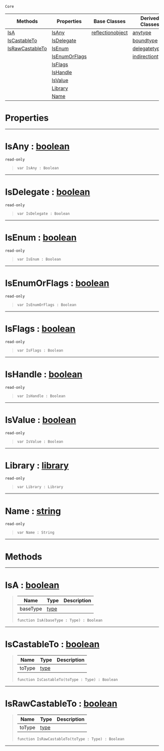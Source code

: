  `Core`

|Methods|Properties|Base Classes|Derived Classes|
|---|---|---|---|
|[ IsA](https://github.com/ArendDanielek/ZeroDocsTest/blob/master/code_reference/zilch_base_types/type.markdown#isa-zero-engine-document)|[ IsAny](https://github.com/ArendDanielek/ZeroDocsTest/blob/master/code_reference/zilch_base_types/type.markdown#isany-zero-engine-docume)|[reflectionobject](https://github.com/ArendDanielek/ZeroDocsTest/blob/master/code_reference/zilch_base_types/reflectionobject.markdown)|[anytype](https://github.com/ArendDanielek/ZeroDocsTest/blob/master/code_reference/zilch_base_types/anytype.markdown)|
|[ IsCastableTo](https://github.com/ArendDanielek/ZeroDocsTest/blob/master/code_reference/zilch_base_types/type.markdown#iscastableto-zero-engine)|[ IsDelegate](https://github.com/ArendDanielek/ZeroDocsTest/blob/master/code_reference/zilch_base_types/type.markdown#isdelegate-zero-engine-d)| |[boundtype](https://github.com/ArendDanielek/ZeroDocsTest/blob/master/code_reference/zilch_base_types/boundtype.markdown)|
|[ IsRawCastableTo](https://github.com/ArendDanielek/ZeroDocsTest/blob/master/code_reference/zilch_base_types/type.markdown#israwcastableto-zero-eng)|[ IsEnum](https://github.com/ArendDanielek/ZeroDocsTest/blob/master/code_reference/zilch_base_types/type.markdown#isenum-zero-engine-docum)| |[delegatetype](https://github.com/ArendDanielek/ZeroDocsTest/blob/master/code_reference/zilch_base_types/delegatetype.markdown)|
| |[ IsEnumOrFlags](https://github.com/ArendDanielek/ZeroDocsTest/blob/master/code_reference/zilch_base_types/type.markdown#isenumorflags-zero-engin)| |[indirectiontype](https://github.com/ArendDanielek/ZeroDocsTest/blob/master/code_reference/zilch_base_types/indirectiontype.markdown)|
| |[ IsFlags](https://github.com/ArendDanielek/ZeroDocsTest/blob/master/code_reference/zilch_base_types/type.markdown#isflags-zero-engine-docu)| | |
| |[ IsHandle](https://github.com/ArendDanielek/ZeroDocsTest/blob/master/code_reference/zilch_base_types/type.markdown#ishandle-zero-engine-doc)| | |
| |[ IsValue](https://github.com/ArendDanielek/ZeroDocsTest/blob/master/code_reference/zilch_base_types/type.markdown#isvalue-zero-engine-docu)| | |
| |[ Library](https://github.com/ArendDanielek/ZeroDocsTest/blob/master/code_reference/zilch_base_types/type.markdown#library-zero-engine-docu)| | |
| |[ Name](https://github.com/ArendDanielek/ZeroDocsTest/blob/master/code_reference/zilch_base_types/type.markdown#name-zero-engine-documen)| | |


 #  Properties


---  
 #  IsAny : [boolean](https://github.com/ArendDanielek/ZeroDocsTest/blob/master/code_reference/zilch_base_types/boolean.markdown)

 `read-only`

> 
> ``` lang=cpp, name=Zilch
> var IsAny : Boolean


---  
 #  IsDelegate : [boolean](https://github.com/ArendDanielek/ZeroDocsTest/blob/master/code_reference/zilch_base_types/boolean.markdown)

 `read-only`

> 
> ``` lang=cpp, name=Zilch
> var IsDelegate : Boolean


---  
 #  IsEnum : [boolean](https://github.com/ArendDanielek/ZeroDocsTest/blob/master/code_reference/zilch_base_types/boolean.markdown)

 `read-only`

> 
> ``` lang=cpp, name=Zilch
> var IsEnum : Boolean


---  
 #  IsEnumOrFlags : [boolean](https://github.com/ArendDanielek/ZeroDocsTest/blob/master/code_reference/zilch_base_types/boolean.markdown)

 `read-only`

> 
> ``` lang=cpp, name=Zilch
> var IsEnumOrFlags : Boolean


---  
 #  IsFlags : [boolean](https://github.com/ArendDanielek/ZeroDocsTest/blob/master/code_reference/zilch_base_types/boolean.markdown)

 `read-only`

> 
> ``` lang=cpp, name=Zilch
> var IsFlags : Boolean


---  
 #  IsHandle : [boolean](https://github.com/ArendDanielek/ZeroDocsTest/blob/master/code_reference/zilch_base_types/boolean.markdown)

 `read-only`

> 
> ``` lang=cpp, name=Zilch
> var IsHandle : Boolean


---  
 #  IsValue : [boolean](https://github.com/ArendDanielek/ZeroDocsTest/blob/master/code_reference/zilch_base_types/boolean.markdown)

 `read-only`

> 
> ``` lang=cpp, name=Zilch
> var IsValue : Boolean


---  
 #  Library : [library](https://github.com/ArendDanielek/ZeroDocsTest/blob/master/code_reference/zilch_base_types/library.markdown)

 `read-only`

> 
> ``` lang=cpp, name=Zilch
> var Library : Library


---  
 #  Name : [string](https://github.com/ArendDanielek/ZeroDocsTest/blob/master/code_reference/zilch_base_types/string.markdown)

 `read-only`

> 
> ``` lang=cpp, name=Zilch
> var Name : String


---  
 #  Methods


---  
 #  IsA : [boolean](https://github.com/ArendDanielek/ZeroDocsTest/blob/master/code_reference/zilch_base_types/boolean.markdown)

> 
> |Name|Type|Description|
> |---|---|---|
> |baseType|[type](https://github.com/ArendDanielek/ZeroDocsTest/blob/master/code_reference/zilch_base_types/type.markdown)| |
> ``` lang=cpp, name=Zilch
> function IsA(baseType : Type) : Boolean
> ``` 


---  
 #  IsCastableTo : [boolean](https://github.com/ArendDanielek/ZeroDocsTest/blob/master/code_reference/zilch_base_types/boolean.markdown)

> 
> |Name|Type|Description|
> |---|---|---|
> |toType|[type](https://github.com/ArendDanielek/ZeroDocsTest/blob/master/code_reference/zilch_base_types/type.markdown)| |
> ``` lang=cpp, name=Zilch
> function IsCastableTo(toType : Type) : Boolean
> ``` 


---  
 #  IsRawCastableTo : [boolean](https://github.com/ArendDanielek/ZeroDocsTest/blob/master/code_reference/zilch_base_types/boolean.markdown)

> 
> |Name|Type|Description|
> |---|---|---|
> |toType|[type](https://github.com/ArendDanielek/ZeroDocsTest/blob/master/code_reference/zilch_base_types/type.markdown)| |
> ``` lang=cpp, name=Zilch
> function IsRawCastableTo(toType : Type) : Boolean
> ``` 


---  
 
  
  
  
  
  
  
  

 